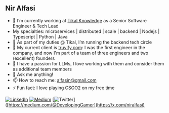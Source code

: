 ## Nir Alfasi

- 🔭 I’m currently working at [Tikal Knowledge](https://www.tikalk.com/) as a Senior Software Engineer & Tech Lead
- My specialties: microservices | distributed | scale | backend | Nodejs | Typescript | Python | Java
- 🌱 As part of my duties @ Tikal, I’m running the backend tech circle
- 👯 My current client is [truvify.com](https://truvify.com): I was the first engineer in the company, and now I'm part of a team of three engineers and two (excellent) founders
- 🤔 I have a passion for LLMs, I love working with them and consider them as additional team members
- 💬 Ask me anything!
- 📫 How to reach me: [alfasin@gmail.com](mailto:alfasin@gmail.com)
- ⚡ Fun fact: I love playing CSGO2 on my free time

[![LinkedIn](https://img.shields.io/badge/LinkedIn-%230077B5.svg?logo=linkedin&logoColor=white)]([https://linkedin.com/in/DevelopingGamer]([https://www.linkedin.com/in/chaim-turkel-8545542/](https://www.linkedin.com/in/alfasin/))) [![Medium](https://img.shields.io/badge/Medium-12100E?logo=medium&logoColor=white)]([https://medium.com/@DevelopingGamer]([https://medium.com/@chaimturkel](https://medium.com/@alfasin))) [![Twitter](https://img.shields.io/badge/Twitter-1DA1F2?logo=twitter&logoColor=white)]([https://medium.com/@DevelopingGamer](https://x.com/niralfasi) 
